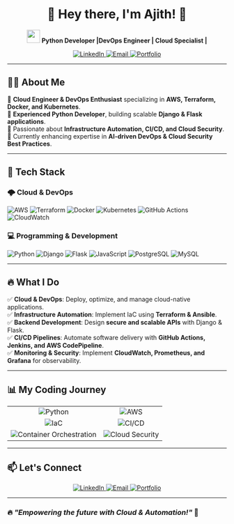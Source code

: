 <h1 align="center">🚀 Hey there, I'm Ajith! 👋</h1>

<p align="center">
  <img src="https://media.giphy.com/media/hvRJCLFzcasrR4ia7z/giphy.gif" width="30px"/>
  <b>Python Developer |DevOps Engineer | Cloud Specialist | </b>
</p>

<p align="center">
  <a href="https://www.linkedin.com/in/ajithkumar2109">
    <img src="https://img.shields.io/badge/LinkedIn-AjithKumar-blue?style=flat&logo=linkedin" alt="LinkedIn">
  </a>
  <a href="mailto:ajithkumar63073@gmail.com">
    <img src="https://img.shields.io/badge/Email-ajithkumar63073@gmail.com-red?style=flat&logo=gmail" alt="Email">
  </a>
  <a href="https://ajithkumarportfolio21.netlify.app">
    <img src="https://img.shields.io/badge/Portfolio-ajith.dev-green?style=flat&logo=web" alt="Portfolio">
  </a>
</p>

---

## 👨‍💻 About Me  
🔹 **Cloud Engineer & DevOps Enthusiast** specializing in **AWS, Terraform, Docker, and Kubernetes**.  
🔹 **Experienced Python Developer**, building scalable **Django & Flask applications**.  
🔹 Passionate about **Infrastructure Automation, CI/CD, and Cloud Security**.  
🔹 Currently enhancing expertise in **AI-driven DevOps & Cloud Security Best Practices**.  

---

## 🚀 Tech Stack  

### 🌩️ Cloud & DevOps  
![AWS](https://img.shields.io/badge/AWS-232F3E?style=for-the-badge&logo=amazon-aws&logoColor=white)
![Terraform](https://img.shields.io/badge/Terraform-7B42BC?style=for-the-badge&logo=terraform&logoColor=white)
![Docker](https://img.shields.io/badge/Docker-2496ED?style=for-the-badge&logo=docker&logoColor=white)
![Kubernetes](https://img.shields.io/badge/Kubernetes-326CE5?style=for-the-badge&logo=kubernetes&logoColor=white)
![GitHub Actions](https://img.shields.io/badge/GitHub_Actions-2088FF?style=for-the-badge&logo=github-actions&logoColor=white)
![CloudWatch](https://img.shields.io/badge/AWS_CloudWatch-FF9900?style=for-the-badge&logo=amazonaws&logoColor=white)

### 💻 Programming & Development  
![Python](https://img.shields.io/badge/Python-3776AB?style=for-the-badge&logo=python&logoColor=white)
![Django](https://img.shields.io/badge/Django-092E20?style=for-the-badge&logo=django&logoColor=white)
![Flask](https://img.shields.io/badge/Flask-000000?style=for-the-badge&logo=flask&logoColor=white)
![JavaScript](https://img.shields.io/badge/JavaScript-F7DF1E?style=for-the-badge&logo=javascript&logoColor=black)
![PostgreSQL](https://img.shields.io/badge/PostgreSQL-316192?style=for-the-badge&logo=postgresql&logoColor=white)
![MySQL](https://img.shields.io/badge/MySQL-005C84?style=for-the-badge&logo=mysql&logoColor=white)

---

## 🔥 What I Do  
✅ **Cloud & DevOps**: Deploy, optimize, and manage cloud-native applications.  
✅ **Infrastructure Automation**: Implement IaC using **Terraform & Ansible**.  
✅ **Backend Development**: Design **secure and scalable APIs** with Django & Flask.  
✅ **CI/CD Pipelines**: Automate software delivery with **GitHub Actions, Jenkins, and AWS CodePipeline**.  
✅ **Monitoring & Security**: Implement **CloudWatch, Prometheus, and Grafana** for observability.  

---

## 📊 My Coding Journey
<p align="center">
  <table>
    <tr>
      <td align="center">
        <img src="https://img.shields.io/badge/Python-Advanced-success?style=for-the-badge&logo=python" alt="Python"/>
      </td>
      <td align="center">
        <img src="https://img.shields.io/badge/AWS-Expert-success?style=for-the-badge&logo=amazon-aws" alt="AWS"/>
      </td>
    </tr>
    <tr>
      <td align="center">
        <img src="https://img.shields.io/badge/IaC-Advanced-success?style=for-the-badge&logo=terraform" alt="IaC"/>
      </td>
      <td align="center">
        <img src="https://img.shields.io/badge/CI/CD-Expert-success?style=for-the-badge&logo=github-actions" alt="CI/CD"/>
      </td>
    </tr>
    <tr>
      <td align="center">
        <img src="https://img.shields.io/badge/Container_Orchestration-Advanced-success?style=for-the-badge&logo=kubernetes" alt="Container Orchestration"/>
      </td>
      <td align="center">
        <img src="https://img.shields.io/badge/Cloud_Security-Intermediate-yellow?style=for-the-badge&logo=cloudflare" alt="Cloud Security"/>
      </td>
    </tr>
  </table>
</p>

---

## 📫 Let's Connect  
<p align="center">
  <a href="https://www.linkedin.com/in/ajithkumar2109">
    <img src="https://img.shields.io/badge/LinkedIn-AjithKumar-blue?style=for-the-badge&logo=linkedin" alt="LinkedIn">
  </a>
  <a href="mailto:ajithkumar63073@gmail.com">
    <img src="https://img.shields.io/badge/Email-ajithkumar63073@gmail.com-red?style=for-the-badge&logo=gmail" alt="Email">
  </a>
  <a href="https://ajithkumarportfolio21.netlify.app">
    <img src="https://img.shields.io/badge/Portfolio-ajith.dev-green?style=for-the-badge&logo=web" alt="Portfolio">
  </a>
</p>

---

### 🔥 *"Empowering the future with Cloud & Automation!"* 🚀
